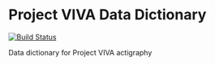 Project VIVA Data Dictionary
============================

[![Build Status](https://travis-ci.org/sleepepi/viva-data-dictionary.svg?branch=master)](https://travis-ci.org/sleepepi/bestair-data-dictionary)

Data dictionary for Project VIVA actigraphy
